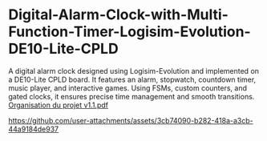 # Digital-Alarm-Clock-with-Multi-Function-Timer-Logisim-Evolution-DE10-Lite-CPLD
A digital alarm clock designed using Logisim-Evolution and implemented on a DE10-Lite CPLD board. It features an alarm, stopwatch, countdown timer, music player, and interactive games. Using FSMs, custom counters, and gated clocks, it ensures precise time management and smooth transitions.
[Organisation du projet v1.1.pdf](https://github.com/user-attachments/files/18646406/Organisation.du.projet.v1.1.pdf)


https://github.com/user-attachments/assets/3cb74090-b282-418a-a3cb-44a9184de937

